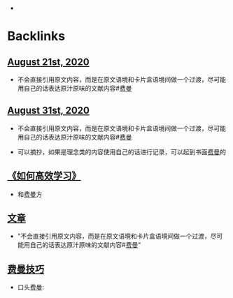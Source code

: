 - 

# Backlinks
## [August 21st, 2020](<August 21st, 2020.md>)
- 不会直接引用原文内容，而是在原文语境和卡片盒语境间做一个过渡，尽可能用自己的话表达原汁原味的文献内容#[费曼](<费曼.md>)

## [August 31st, 2020](<August 31st, 2020.md>)
- 不会直接引用原文内容，而是在原文语境和卡片盒语境间做一个过渡，尽可能用自己的话表达原汁原味的文献内容#[费曼](<费曼.md>)

- 可以摘抄，如果是理念类的内容使用自己的话进行记录，可以起到书面[费曼](<费曼.md>)的

## [《如何高效学习》](<《如何高效学习》.md>)
- 和[费曼](<费曼.md>)方

## [文章](<文章.md>)
- "不会直接引用原文内容，而是在原文语境和卡片盒语境间做一个过渡，尽可能用自己的话表达原汁原味的文献内容#[费曼](<费曼.md>)"

## [费曼技巧](<费曼技巧.md>)
- 口头[费曼](<费曼.md>):

